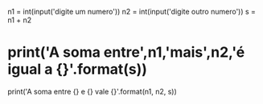 n1 = int(input('digite um numero'))
n2 = int(input('digite outro numero'))
s = n1 + n2
# print('A soma entre',n1,'mais',n2,'é igual a {}'.format(s))
print('A soma entre {} e {} vale {}'.format(n1, n2, s))
